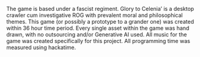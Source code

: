 The game is based under a fascist regiment. 
Glory to Celenia’ is a desktop crawler cum investigative ROG with prevalent moral and philosophical themes. 
This game (or possibly a prototype to a grander one) was created within 36 hour time period. 
Every single asset within the game was hand drawn, with no outsourcing and/or Generative AI used.
All music for the game was created specifically for this project.
All programming time was measured using hackatime.
